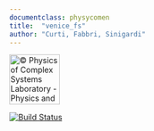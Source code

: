 ```yaml
---
documentclass: physycomen
title:  "venice_fs"
author: "Curti, Fabbri, Sinigardi"
---
```


<a href="http://www.physycom.unibo.it">
<div class="image">
<img src="https://cdn.rawgit.com/physycom/templates/697b327d/logo_unibo.png" width="90" height="90" alt="© Physics of Complex Systems Laboratory - Physics and Astronomy Department - University of Bologna">
</div>
</a>


[![Build Status](https://travis-ci.org/physycom/peoplebox.svg?branch=master)](https://travis-ci.org/physycom/peoplebox)
